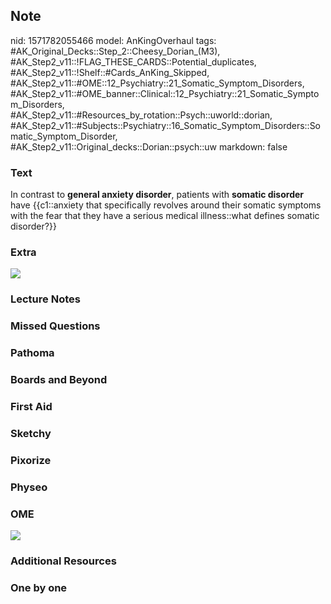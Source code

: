 ## Note
nid: 1571782055466
model: AnKingOverhaul
tags: #AK_Original_Decks::Step_2::Cheesy_Dorian_(M3), #AK_Step2_v11::!FLAG_THESE_CARDS::Potential_duplicates, #AK_Step2_v11::!Shelf::#Cards_AnKing_Skipped, #AK_Step2_v11::#OME::12_Psychiatry::21_Somatic_Symptom_Disorders, #AK_Step2_v11::#OME_banner::Clinical::12_Psychiatry::21_Somatic_Symptom_Disorders, #AK_Step2_v11::#Resources_by_rotation::Psych::uworld::dorian, #AK_Step2_v11::#Subjects::Psychiatry::16_Somatic_Symptom_Disorders::Somatic_Symptom_Disorder, #AK_Step2_v11::Original_decks::Dorian::psych::uw
markdown: false

### Text
In contrast to <b>general anxiety disorder</b>, patients with
<b>somatic disorder</b> have {{c1::anxiety that specifically
revolves around their somatic symptoms with the fear that they have
a serious medical illness::what defines somatic disorder?}}

### Extra
<i><b><img src=
"somatic%20symptom%20and%20related%20disorders.png"></b></i>

### Lecture Notes


### Missed Questions


### Pathoma


### Boards and Beyond


### First Aid


### Sketchy


### Pixorize


### Physeo


### OME
<div class="ome-widget">
  <a href=
  "https://onlinemeded.org/spa/psychiatry/somatic-symptom-disorders/acquire?ref=anki">
  <img src="_OME_AnkiFlashcards_Lesson_2.png"></a>
</div>

### Additional Resources


### One by one

